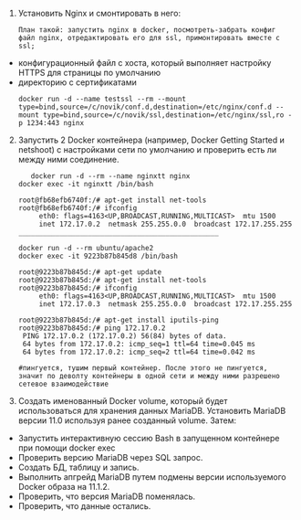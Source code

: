 1. Установить Nginx и смонтировать в него:
    ```
    План такой: запустить nginx в docker, посмотреть-забрать конфиг файл nginx, отредактировать его для ssl, примонтировать вместе с ssl;
    ```
- конфигурационный файл с хоста, который выполняет настройку HTTPS для страницы по умолчанию
- директорию с сертификатами
    ```
    docker run -d --name testssl --rm --mount type=bind,source=/c/novik/conf.d,destination=/etc/nginx/conf.d --mount type=bind,source=/c/novik/ssl,destination=/etc/nginx/ssl,ro -p 1234:443 nginx
    ```
2. Запустить 2 Docker контейнера (например, Docker Getting Started и netshoot) с настройками сети по умолчанию и проверить есть ли между ними соединение.
   ```
      docker run -d --rm --name nginxtt nginx
   docker exec -it nginxtt /bin/bash

   root@fb68efb6740f:/# apt-get install net-tools
   root@fb68efb6740f:/# ifconfig
        eth0: flags=4163<UP,BROADCAST,RUNNING,MULTICAST>  mtu 1500
        inet 172.17.0.2  netmask 255.255.0.0  broadcast 172.17.255.255
   _________________________________________________
   
   docker run -d --rm ubuntu/apache2
   docker exec -it 9223b87b845d8 /bin/bash

   root@9223b87b845d:/# apt-get update
   root@9223b87b845d:/# apt-get install net-tools
   root@9223b87b845d:/# ifconfig
        eth0: flags=4163<UP,BROADCAST,RUNNING,MULTICAST>  mtu 1500
        inet 172.17.0.3  netmask 255.255.0.0  broadcast 172.17.255.255

   root@9223b87b845d:/# apt-get install iputils-ping
   root@9223b87b845d:/# ping 172.17.0.2
    PING 172.17.0.2 (172.17.0.2) 56(84) bytes of data.
    64 bytes from 172.17.0.2: icmp_seq=1 ttl=64 time=0.045 ms
    64 bytes from 172.17.0.2: icmp_seq=2 ttl=64 time=0.042 ms

   #пингуется, тушим первый контейнер. После этого не пингуется, значит по деволту контейнеры в одной сети и между ними разрешено сетевое взаимодействие
   ```
   
4. Создать именованный Docker volume, который будет использоваться для хранения данных MariaDB. Установить MariaDB версии 11.0 используя ранее созданный volume. Затем:
- Запустить интерактивную сессию Bash в запущенном контейнере при помощи docker exec
- Проверить версию MariaDB через SQL запрос.
- Создать БД, таблицу и запись.
- Выполнить апгрейд MariaDB путем подмены версии используемого Docker образа на 11.1.2.
- Проверить, что версия MariaDB поменялась.
- Проверить, что данные остались.
